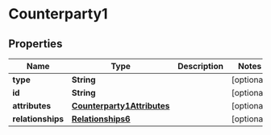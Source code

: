 # Counterparty1

## Properties
Name | Type | Description | Notes
------------ | ------------- | ------------- | -------------
**type** | **String** |  |  [optional]
**id** | **String** |  |  [optional]
**attributes** | [**Counterparty1Attributes**](Counterparty1Attributes.md) |  |  [optional]
**relationships** | [**Relationships6**](Relationships6.md) |  |  [optional]
